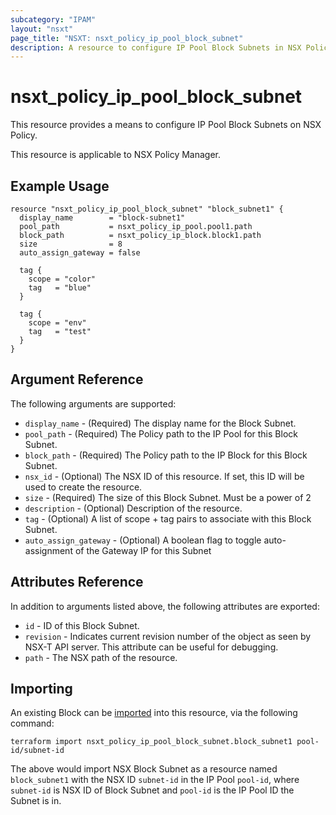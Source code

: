 ```yaml
---
subcategory: "IPAM"
layout: "nsxt"
page_title: "NSXT: nsxt_policy_ip_pool_block_subnet"
description: A resource to configure IP Pool Block Subnets in NSX Policy.
---
```


# nsxt_policy_ip_pool_block_subnet

This resource provides a means to configure IP Pool Block Subnets on NSX Policy.

This resource is applicable to NSX Policy Manager.

## Example Usage

```hcl
resource "nsxt_policy_ip_pool_block_subnet" "block_subnet1" {
  display_name        = "block-subnet1"
  pool_path           = nsxt_policy_ip_pool.pool1.path
  block_path          = nsxt_policy_ip_block.block1.path
  size                = 8
  auto_assign_gateway = false

  tag {
    scope = "color"
    tag   = "blue"
  }

  tag {
    scope = "env"
    tag   = "test"
  }
}
```

## Argument Reference

The following arguments are supported:

* `display_name` - (Required) The display name for the Block Subnet.
* `pool_path` - (Required) The Policy path to the IP Pool for this Block Subnet.
* `block_path` - (Required) The Policy path to the IP Block for this Block Subnet.
* `nsx_id` - (Optional) The NSX ID of this resource. If set, this ID will be used to create the resource.
* `size` - (Required) The size of this Block Subnet. Must be a power of 2
* `description` - (Optional) Description of the resource.
* `tag` - (Optional) A list of scope + tag pairs to associate with this Block Subnet.
* `auto_assign_gateway` - (Optional) A boolean flag to toggle auto-assignment of the Gateway IP for this Subnet

## Attributes Reference

In addition to arguments listed above, the following attributes are exported:

* `id` - ID of this Block Subnet.
* `revision` - Indicates current revision number of the object as seen by NSX-T API server. This attribute can be useful for debugging.
* `path` - The NSX path of the resource.

## Importing

An existing Block can be [imported][docs-import] into this resource, via the following command:

[docs-import]: https://www.terraform.io/cli/import

```
terraform import nsxt_policy_ip_pool_block_subnet.block_subnet1 pool-id/subnet-id
```

The above would import NSX Block Subnet as a resource named `block_subnet1` with the NSX ID `subnet-id` in the IP Pool `pool-id`, where `subnet-id` is NSX ID of Block Subnet and `pool-id` is the IP Pool ID the Subnet is in.

